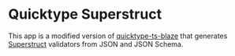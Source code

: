 # Quicktype Superstruct

This app is a modified version of [quicktype-ts-blaze](https://github.com/jguddas/quicktype-ts-blaze) that generates [Superstruct](https://docs.superstructjs.org/) validators from JSON and JSON Schema.

